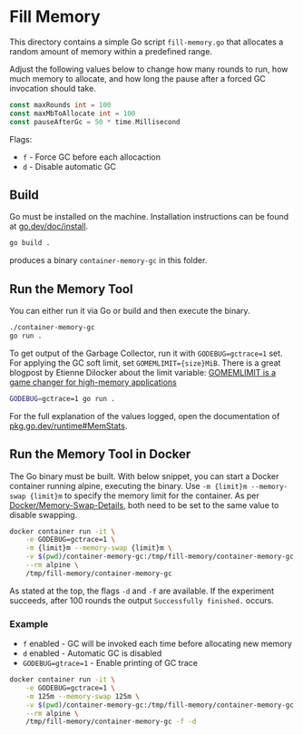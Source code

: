 # Fill Memory

This directory contains a simple Go script `fill-memory.go` that allocates a random amount of memory within a predefined range.

Adjust the following values below to change how many rounds to run, how much memory to allocate,
and how long the pause after a forced GC invocation should take.

```go
const maxRounds int = 100
const maxMbToAllocate int = 100
const pauseAfterGc = 50 * time.Millisecond
```

Flags:

- `f` - Force GC before each allocaction
- `d` - Disable automatic GC

## Build

Go must be installed on the machine.
Installation instructions can be found at [go.dev/doc/install](https://go.dev/doc/install).

```bash
go build .
```

produces a binary `container-memory-gc` in this folder.

## Run the Memory Tool

You can either run it via Go or build and then execute the binary.

```bash
./container-memory-gc
go run .
```

To get output of the Garbage Collector, run it with `GODEBUG=gctrace=1` set.
For applying the GC soft limit, set `GOMEMLIMIT={size}MiB`.
There is a great blogpost by Etienne Dilocker about the limit variable:
[GOMEMLIMIT is a game changer for high-memory applications](https://weaviate.io/blog/gomemlimit-a-game-changer-for-high-memory-applications)

```bash
GODEBUG=gctrace=1 go run .
```

For the full explanation of the values logged, open the documentation of
[pkg.go.dev/runtime#MemStats](https://pkg.go.dev/runtime#MemStats).

## Run the Memory Tool in Docker

The Go binary must be built.
With below snippet, you can start a Docker container running alpine, executing the binary.
Use `-m {limit}m --memory-swap {limit}m` to specify the memory limit for the container.
As per [Docker/Memory-Swap-Details](https://docs.docker.com/config/containers/resource_constraints/#--memory-swap-details), both need to be
set to the same value to disable swapping.

```bash
docker container run -it \
    -e GODEBUG=gctrace=1 \
    -m {limit}m --memory-swap {limit}m \
    -v $(pwd)/container-memory-gc:/tmp/fill-memory/container-memory-gc \
    --rm alpine \
    /tmp/fill-memory/container-memory-gc
```

As stated at the top, the flags `-d` and `-f` are available.
If the experiment succeeds, after 100 rounds the output `Successfully finished.` occurs.

### Example

- `f` enabled - GC will be invoked each time before allocating new memory
- `d` enabled - Automatic GC is disabled
- `GODEBUG=gtrace=1` - Enable printing of GC trace

```bash
docker container run -it \
    -e GODEBUG=gctrace=1 \
    -m 125m --memory-swap 125m \
    -v $(pwd)/container-memory-gc:/tmp/fill-memory/container-memory-gc \
    --rm alpine \
    /tmp/fill-memory/container-memory-gc -f -d
```